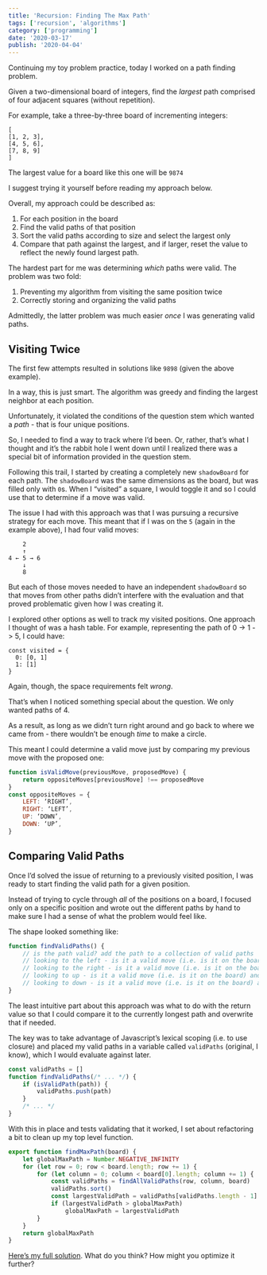 ```yaml
---
title: 'Recursion: Finding The Max Path'
tags: ['recursion', 'algorithms']
category: ['programming']
date: '2020-03-17'
publish: '2020-04-04'
---
```


Continuing my toy problem practice, today I worked on a path finding problem.

Given a two-dimensional board of integers, find the _largest_ path comprised of four adjacent squares (without repetition).

For example, take a three-by-three board of incrementing integers:

```
[
[1, 2, 3],
[4, 5, 6],
[7, 8, 9]
]
```

The largest value for a board like this one will be `9874`

I suggest trying it yourself before reading my approach below.

Overall, my approach could be described as:

1. For each position in the board
2. Find the valid paths of that position
3. Sort the valid paths according to size and select the largest only
4. Compare that path against the largest, and if larger, reset the value to reflect the newly found largest path.

The hardest part for me was determining _which_ paths were valid. The problem was two fold:

1. Preventing my algorithm from visiting the same position twice
2. Correctly storing and organizing the valid paths

Admittedly, the latter problem was much easier _once_ I was generating valid paths.

## Visiting Twice

The first few attempts resulted in solutions like `9898` (given the above example).

In a way, this is just smart. The algorithm was greedy and finding the largest neighbor at each position.

Unfortunately, it violated the conditions of the question stem which wanted a _path_ - that is four unique positions.

So, I needed to find a way to track where I’d been. Or, rather, that’s what I thought and it’s the rabbit hole I went down until I realized there was a special bit of information provided in the question stem.

Following this trail, I started by creating a completely new `shadowBoard` for each path. The `shadowBoard` was the same dimensions as the board, but was filled only with `0`s. When I “visited” a square, I would toggle it and so I could use that to determine if a move was valid.

The issue I had with this approach was that I was pursuing a recursive strategy for each move. This meant that if I was on the `5` (again in the example above), I had four valid moves:

```
    2
    ↑
4 ← 5 → 6
    ↓
    8
```

But each of those moves needed to have an independent `shadowBoard` so that moves from other paths didn’t interfere with the evaluation and that proved problematic given how I was creating it.

I explored other options as well to track my visited positions. One approach I thought of was a hash table. For example, representing the path of 0 -> 1 -> 5, I could have:

```
const visited = {
  0: [0, 1]
  1: [1]
}
```

Again, though, the space requirements felt _wrong_.

That’s when I noticed something special about the question. We only wanted paths of 4.

As a result, as long as we didn’t turn right around and go back to where we came from - there wouldn’t be enough _time_ to make a circle.

This meant I could determine a valid move just by comparing my previous move with the proposed one:

```javascript
function isValidMove(previousMove, proposedMove) {
    return oppositeMoves[previousMove] !== proposedMove
}
const oppositeMoves = {
    LEFT: ‘RIGHT’,
    RIGHT: ‘LEFT’,
    UP: ‘DOWN’,
    DOWN: ‘UP’,
}
```

## Comparing Valid Paths

Once I’d solved the issue of returning to a previously visited position, I was ready to start finding the valid path for a given position.

Instead of trying to cycle through _all_ of the positions on a board, I focused only on a specific position and wrote out the different paths by hand to make sure I had a sense of what the problem would feel like.

The shape looked something like:

```javascript
function findValidPaths() {
    // is the path valid? add the path to a collection of valid paths
    // looking to the left - is it a valid move (i.e. is it on the board) and did I not come from there?
    // looking to the right - is it a valid move (i.e. is it on the board) and did I not come from there?
    // looking to up - is it a valid move (i.e. is it on the board) and did I not come from there?
    // looking to down - is it a valid move (i.e. is it on the board) and did I not come from there?
}
```

The least intuitive part about this approach was what to do with the return value so that I could compare it to the currently longest path and overwrite that if needed.

The key was to take advantage of Javascript’s lexical scoping (i.e. to use closure) and placed my valid paths in a variable called `validPaths` (original, I know), which I would evaluate against later.

```javascript
const validPaths = []
function findValidPaths(/* ... */) {
    if (isValidPath(path)) {
        validPaths.push(path)
    }
    /* ... */
}
```

With this in place and tests validating that it worked, I set about refactoring a bit to clean up my top level function.

```javascript
export function findMaxPath(board) {
    let globalMaxPath = Number.NEGATIVE_INFINITY
    for (let row = 0; row < board.length; row += 1) {
        for (let column = 0; column < board[0].length; column += 1) {
            const validPaths = findAllValidPaths(row, column, board)
            validPaths.sort()
            const largestValidPath = validPaths[validPaths.length - 1]
            if (largestValidPath > globalMaxPath)
                globalMaxPath = largestValidPath
        }
    }
    return globalMaxPath
}
```

[Here’s my full solution](https://github.com/stephencweiss/code-katas/blob/master/src/44-find-max-path/findMaxPath.js). What do you think? How might you optimize it further?
